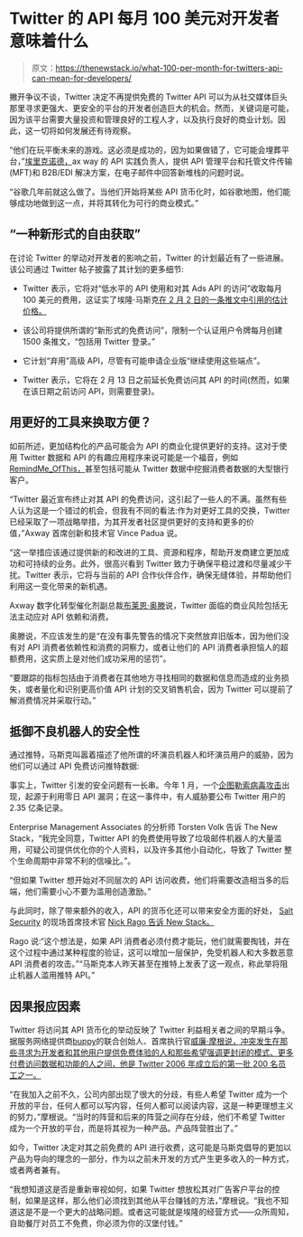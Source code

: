 # Twitter 的 API 每月 100 美元对开发者意味着什么

> 原文：<https://thenewstack.io/what-100-per-month-for-twitters-api-can-mean-for-developers/>

撇开争议不谈，Twitter 决定不再提供免费的 Twitter API 可以为从社交媒体巨头那里寻求更强大、更安全的平台的开发者创造巨大的机会。然而，关键词是可能，因为该平台需要大量投资和管理良好的工程人才，以及执行良好的商业计划。因此，这一切将如何发展还有待观察。

“他们在玩平衡未来的游戏。这必须是成功的，因为如果做错了，它可能会埋葬平台，”[埃里克诺德，](https://www.linkedin.com/in/erik-nord-3a863a1/)ax way 的 API 实践负责人，提供 API 管理平台和托管文件传输(MFT)和 B2B/EDI 解决方案，在电子邮件中回答新堆栈的问题时说。

“谷歌几年前就这么做了。当他们开始将某些 API 货币化时，如谷歌地图，他们能够成功地做到这一点，并将其转化为可行的商业模式。”

## “一种新形式的自由获取”

在讨论 Twitter 的举动对开发者的影响之前，Twitter 的计划最近有了一些进展。该公司通过 Twitter 帖子披露了其计划的更多细节:

*   Twitter 表示，它将对“低水平的 API 使用和对其 Ads API 的访问”收取每月 100 美元的费用，这证实了埃隆·马斯克[在 2 月 2 日的一条推文中引用的估计价格。](https://twitter.com/elonmusk/status/1621259936524300289?s=20&t=rKXsTJ8C87qvb3_fcqEaCg)

*   该公司将提供所谓的“新形式的免费访问”，限制一个认证用户令牌每月创建 1500 条推文，“包括用 Twitter 登录。”
*   它计划“弃用”高级 API，尽管有可能申请企业版“继续使用这些端点”。
*   Twitter 表示，它将在 2 月 13 日之前延长免费访问其 API 的时间(然而，如果在该日期之前访问 API，则需要登录)。

## 用更好的工具来换取方便？

如前所述，更加结构化的产品可能会为 API 的商业化提供更好的支持。这对于使用 Twitter 数据和 API 的有趣应用程序来说可能是一个福音，例如 [RemindMe_OfThis，](https://remindmeofthis.app/)甚至包括可能从 Twitter 数据中挖掘消费者数据的大型银行客户。

“Twitter 最近宣布终止对其 API 的免费访问，这引起了一些人的不满。虽然有些人认为这是一个错过的机会，但我有不同的看法:作为对更好工具的交换，Twitter 已经采取了一项战略举措，为其开发者社区提供更好的支持和更多的价值，”Axway 首席创新和技术官 Vince Padua 说。

“这一举措应该通过提供新的和改进的工具、资源和程序，帮助开发商建立更加成功和可持续的业务。此外，很高兴看到 Twitter 致力于确保平稳过渡和尽量减少干扰。Twitter 表示，它将与当前的 API 合作伙伴合作，确保无缝体验，并帮助他们利用这一变化带来的新机遇。

Axway 数字化转型催化剂副总裁[布莱恩·奥滕](https://www.linkedin.com/in/brianotten/)说，Twitter 面临的商业风险包括无法主动应对 API 依赖和消费。

奥滕说，不应该发生的是“在没有事先警告的情况下突然放弃旧版本，因为他们没有对 API 消费者依赖性和消费的洞察力，或者让他们的 API 消费者承担恼人的超额费用，这实质上是对他们成功采用的惩罚”。

“要跟踪的指标包括由于消费者在其他地方寻找相同的数据和信息而造成的业务损失，或者量化和识别更高价值 API 计划的交叉销售机会，因为 Twitter 可以提前了解消费情况并采取行动。”

## 抵御不良机器人的安全性

通过推特，马斯克叫嚣着描述了他所谓的坏演员机器人和坏演员用户的威胁，因为他们可以通过 API 免费访问推特数据:

事实上，Twitter 引发的安全问题有一长串。今年 1 月，一个[企图勒索病毒攻击](https://thenewstack.io/twitter-leak-shows-how-important-api-security-remains-in-2023/)出现，起源于利用零日 API 漏洞；在这一事件中，有人威胁要公布 Twitter 用户的 2.35 亿条记录。

Enterprise Management Associates 的分析师 Torsten Volk 告诉 The New Stack，“我完全同意，Twitter API 的免费使用导致了垃圾邮件机器人的大量滥用，可疑公司提供优化你的个人资料，以及许多其他小自动化，导致了 Twitter 整个生命周期中非常不利的信噪比。”。

“但如果 Twitter 想开始对不同层次的 API 访问收费，他们将需要改造相当多的后端，他们需要小心不要为滥用创造激励。”

与此同时，除了带来额外的收入，API 的货币化还可以带来安全方面的好处， [Salt Security](http://salt.security/) 的现场首席技术官 [Nick Rago 告诉 New Stack。](https://www.linkedin.com/in/nirago/)

Rago 说:“这个想法是，如果 API 消费者必须付费才能玩，他们就需要掏钱，并在这个过程中通过某种程度的验证，这可以增加一层保护，免受机器人和大多数恶意 API 消费者的攻击。”“马斯克本人昨天甚至在推特上发表了这一观点，称此举将阻止机器人滥用推特 API。”

## 因果报应因素

Twitter 将访问其 API 货币化的举动反映了 Twitter 利益相关者之间的早期斗争。据服务网络提供商[buppy](https://thenewstack.io/buoyant-wants-to-make-linkerd-easier-to-use-and-manage/)的联合创始人、首席执行官[威廉·摩根说，冲突发生在那些寻求为开发者和其他用户提供免费体验的人和那些希望强调更封闭的模式、更多付费访问数据和功能的人之间，他是 Twitter 2006 年成立后的第一批 200 名员工之一。](https://www.linkedin.com/in/wmorgan)

“在我加入之前不久，公司内部出现了很大的分歧，有些人希望 Twitter 成为一个开放的平台，任何人都可以写内容，任何人都可以阅读内容，这是一种更理想主义的努力，”摩根说。“当时的阵营和后来的阵营之间存在分歧，他们不希望 Twitter 成为一个开放的平台，而是将其视为一种产品。产品阵营胜出了。”

如今，Twitter 决定对其之前免费的 API 进行收费，这可能是马斯克倡导的更加以产品为导向的理念的一部分，作为以之前未开发的方式产生更多收入的一种方式，或者两者兼有。

“我想知道这是否是重新审视如何，如果 Twitter 想放松其对广告客户平台的控制，如果是这样，那么他们必须找到其他从平台赚钱的方法，”摩根说。“我也不知道这是不是一个更大的战略问题。或者这可能就是埃隆的经营方式——众所周知，自助餐厅对员工不免费，你必须为你的汉堡付钱。”

<svg xmlns:xlink="http://www.w3.org/1999/xlink" viewBox="0 0 68 31" version="1.1"><title>Group</title> <desc>Created with Sketch.</desc></svg>